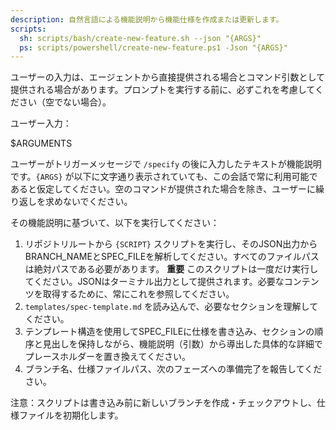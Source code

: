 ```yaml
---
description: 自然言語による機能説明から機能仕様を作成または更新します。
scripts:
  sh: scripts/bash/create-new-feature.sh --json "{ARGS}"
  ps: scripts/powershell/create-new-feature.ps1 -Json "{ARGS}"
---
```


ユーザーの入力は、エージェントから直接提供される場合とコマンド引数として提供される場合があります。プロンプトを実行する前に、必ずこれを考慮してください（空でない場合）。

ユーザー入力：

$ARGUMENTS

ユーザーがトリガーメッセージで `/specify` の後に入力したテキストが機能説明です。`{ARGS}` が以下に文字通り表示されていても、この会話で常に利用可能であると仮定してください。空のコマンドが提供された場合を除き、ユーザーに繰り返しを求めないでください。

その機能説明に基づいて、以下を実行してください：

1. リポジトリルートから `{SCRIPT}` スクリプトを実行し、そのJSON出力からBRANCH_NAMEとSPEC_FILEを解析してください。すべてのファイルパスは絶対パスである必要があります。
  **重要** このスクリプトは一度だけ実行してください。JSONはターミナル出力として提供されます。必要なコンテンツを取得するために、常にこれを参照してください。
2. `templates/spec-template.md` を読み込んで、必要なセクションを理解してください。
3. テンプレート構造を使用してSPEC_FILEに仕様を書き込み、セクションの順序と見出しを保持しながら、機能説明（引数）から導出した具体的な詳細でプレースホルダーを置き換えてください。
4. ブランチ名、仕様ファイルパス、次のフェーズへの準備完了を報告してください。

注意：スクリプトは書き込み前に新しいブランチを作成・チェックアウトし、仕様ファイルを初期化します。
